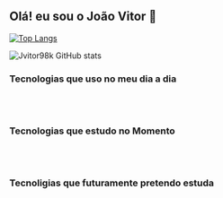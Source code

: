 ## Olá! eu sou o João Vitor 👋


[![Top Langs](https://github-readme-stats.vercel.app/api/top-langs/?username=Jvitor98k&hide_progress=true)](https://github.com/Jvitor98k/github-readme-stats)

[def]: https://github-readme-stats.vercel.app/api/top-langs/?username=jvitor98k&langs_count=8


![Jvitor98k GitHub stats](https://github-readme-stats.vercel.app/api?username=Jvitor98k&show_icons=true&theme=dark)

### Tecnologias que uso no meu dia a dia
<div style="display: inline_block">
<img align="center" alt="" src="https://img.shields.io/badge/HTML5-E34F26?style=for-the-badge&logo=html5&logoColor=white"/>
<img align="center" alt="" src="https://img.shields.io/badge/CSS3-1572B6?style=for-the-badge&logo=css3&logoColor=white"/>
<img align="center" alt="" src="https://img.shields.io/badge/JavaScript-F7DF1E?style=for-the-badge&logo=javascript&logoColor=black"/>
  
<br/>
<br/>  
  
### Tecnologias que estudo no Momento
<img align="center" alt="" src="https://img.shields.io/badge/JavaScript-F7DF1E?style=for-the-badge&logo=javascript&logoColor=black"/>
<img align="center" alt="" src="https://img.shields.io/badge/React-20232A?style=for-the-badge&logo=react&logoColor=61DAFB"/>
<img align="center" alt="" src="https://img.shields.io/badge/Node.js-43853D?style=for-the-badge&logo=node.js&logoColor=white"/>
<img align="center" alt="" src="https://img.shields.io/badge/Python-3776AB?style=for-the-badge&logo=python&logoColor=white"/>

<br/>
<br/>

###  Tecnoligias que futuramente pretendo estuda
<img align="center" alt="" src="https://img.shields.io/badge/Vue.js-35495E?style=for-the-badge&logo=vue.js&logoColor=4FC08D"/>
<img align="center" alt="" src="https://img.shields.io/badge/TypeScript-007ACC?style=for-the-badge&logo=typescript&logoColor=white"/>
 
